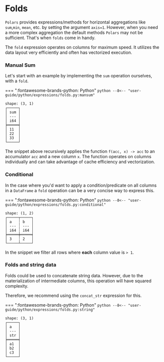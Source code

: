 # Folds

`Polars` provides expressions/methods for horizontal aggregations like `sum`,`min`, `mean`,
etc. by setting the argument `axis=1`. However, when you need a more complex aggregation the default methods `Polars` may not be sufficient. That's when `folds` come in handy.

The `fold` expression operates on columns for maximum speed. It utilizes the data layout very efficiently and often has vectorized execution.

### Manual Sum

Let's start with an example by implementing the `sum` operation ourselves, with a `fold`.

=== ":fontawesome-brands-python: Python"
    ``` python
    --8<-- "user-guide/python/expressions/folds.py:mansum"
    ```

```
shape: (3, 1)
┌─────┐
│ sum │
│ --- │
│ i64 │
╞═════╡
│ 11  │
│ 22  │
│ 33  │
└─────┘
```


The snippet above recursively applies the function `f(acc, x) -> acc` to an accumulator `acc` and a new column `x`. The function operates on columns individually and can take advantage of cache efficiency and vectorization.

### Conditional

In the case where you'd want to apply a condition/predicate on all columns in a `DataFrame` a `fold` operation can be a very concise way to express this.

=== ":fontawesome-brands-python: Python"
    ``` python
    --8<-- "user-guide/python/expressions/folds.py:conditional"
    ```

```
shape: (1, 2)
┌─────┬─────┐
│ a   ┆ b   │
│ --- ┆ --- │
│ i64 ┆ i64 │
╞═════╪═════╡
│ 3   ┆ 2   │
└─────┴─────┘
```

In the snippet we filter all rows where **each** column value is `> 1`.

### Folds and string data

Folds could be used to concatenate string data. However, due to the materialization of intermediate columns, this operation will have squared complexity.

Therefore, we recommend using the `concat_str` expression for this.

=== ":fontawesome-brands-python: Python"
    ``` python
    --8<-- "user-guide/python/expressions/folds.py:string"
    ```

```
shape: (3, 1)
┌─────┐
│ a   │
│ --- │
│ str │
╞═════╡
│ a1  │
│ b2  │
│ c3  │
└─────┘
```